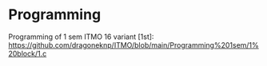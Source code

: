 # Programming
Programming of 1 sem ITMO 16 variant
[1st]: https://github.com/dragoneknp/ITMO/blob/main/Programming%201sem/1%20block/1.c
